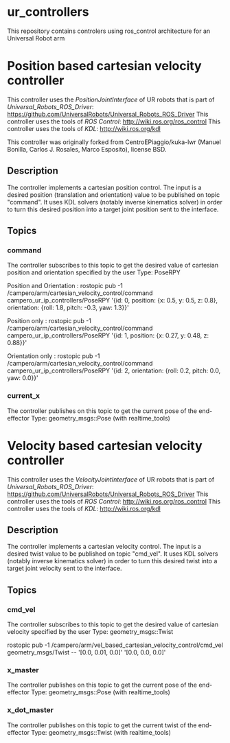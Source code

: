 # ur_controllers
This repository contains controlers using ros_control architecture for an Universal Robot arm

# Position based cartesian velocity controller

This controller uses the *PositionJointInterface* of UR robots that is part of *Universal_Robots_ROS_Driver*: https://github.com/UniversalRobots/Universal_Robots_ROS_Driver
This controller uses the tools of *ROS Control*: http://wiki.ros.org/ros_control
This controller uses the tools of *KDL*: http://wiki.ros.org/kdl

This controller was originally forked from CentroEPiaggio/kuka-lwr (Manuel Bonilla, Carlos J. Rosales, Marco Esposito), license BSD.

## Description

The controller implements a cartesian position control. The input is a desired position (translation and orientation) value to be published on topic "command".
It uses KDL solvers (notably inverse kinematics solver) in order to turn this desired position into a target joint position sent to the interface.

## Topics

### command
The controller subscribes to this topic to get the desired value of cartesian position and orientation specified by the user
Type: PoseRPY

Position and Orientation :
rostopic pub -1 /campero/arm/cartesian_velocity_control/command  campero_ur_ip_controllers/PoseRPY '{id: 0, position: {x: 0.5, y: 0.5, z: 0.8}, orientation: {roll: 1.8, pitch: -0.3, yaw: 1.3}}'

Position only :
rostopic pub -1 /campero/arm/cartesian_velocity_control/command  campero_ur_ip_controllers/PoseRPY '{id: 1, position: {x: 0.27, y: 0.48, z: 0.88}}'

Orientation only :
rostopic pub -1 /campero/arm/cartesian_velocity_control/command  campero_ur_ip_controllers/PoseRPY '{id: 2, orientation: {roll: 0.2, pitch: 0.0, yaw: 0.0}}'

### current_x
The controller publishes on this topic to get the current pose of the end-effector
Type: geometry_msgs::Pose (with realtime_tools)

# Velocity based cartesian velocity controller

This controller uses the *VelocityJointInterface* of UR robots that is part of *Universal_Robots_ROS_Driver*: https://github.com/UniversalRobots/Universal_Robots_ROS_Driver
This controller uses the tools of *ROS Control*: http://wiki.ros.org/ros_control
This controller uses the tools of *KDL*: http://wiki.ros.org/kdl

## Description

The controller implements a cartesian velocity control. The input is a desired twist value to be published on topic "cmd_vel".
It uses KDL solvers (notably inverse kinematics solver) in order to turn this desired twist into a target joint velocity sent to the interface.

## Topics

### cmd_vel
The controller subscribes to this topic to get the desired value of cartesian velocity specified by the user
Type: geometry_msgs::Twist

rostopic pub -1 /campero/arm/vel_based_cartesian_velocity_control/cmd_vel geometry_msgs/Twist -- '[0.0, 0.01, 0.0]' '[0.0, 0.0, 0.0]'

### x_master
The controller publishes on this topic to get the current pose of the end-effector
Type: geometry_msgs::Pose (with realtime_tools)

### x_dot_master
The controller publishes on this topic to get the current twist of the end-effector
Type: geometry_msgs::Twist (with realtime_tools)
